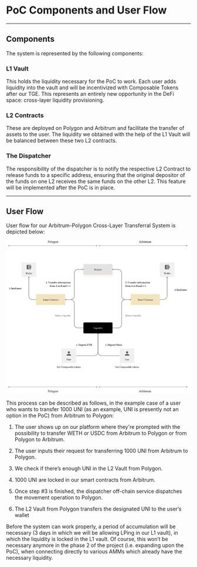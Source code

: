 # PoC Components and User Flow

---

## Components

The system is represented by the following components:

### L1 Vault

This holds the liquidity necessary for the PoC to work. Each user adds liquidity into the vault and will be incentivized with Composable Tokens after our TGE. This represents an entirely new opportunity in the DeFi space: cross-layer liquidity provisioning.

### L2 Contracts

These are deployed on Polygon and Arbitrum and facilitate the transfer of assets to the user. The liquidity we obtained with the help of the L1 Vault will be balanced between these two L2 contracts.

### The Dispatcher

The responsibility of the dispatcher is to notify the respective L2 Contract to release funds to a specific address, ensuring that the original depositor of the funds on one L2 receives the same funds on the other L2. This feature will be implemented after the PoC is in place.

---

## User Flow

User flow for our Arbitrum-Polygon Cross-Layer Transferral System is depicted below:

![Arbitrum-Polygon Cross-Layer Transferral System](./arbitrum-polygon.png)

This process can be described as follows, in the example case of a user who wants to transfer 1000 UNI (as an example, UNI is presently not an option in the PoC) from Arbitrum to Polygon:

1. The user shows up on our platform where they're prompted with the possibility to transfer WETH or USDC from Arbitrum to Polygon or from Polygon to Arbitrum.

2. The user inputs their request for transferring 1000 UNI from Arbitrum to Polygon.

3. We check if there’s enough UNI in the L2 Vault from Polygon.

4. 1000 UNI are locked in our smart contracts from Arbitrum.

5. Once step #3 is finished, the dispatcher off-chain service dispatches the movement operation to Polygon.

6. The L2 Vault from Polygon transfers the designated UNI to the user’s wallet

Before the system can work properly, a period of accumulation will be necessary (3 days in which we will be allowing LPing in our L1 vault), in which the liquidity is locked in the L1 vault. Of course, this won’t be necessary anymore in the phase 2 of the project (i.e. expanding upon the PoC), when connecting directly to various AMMs which already have the necessary liquidity.
